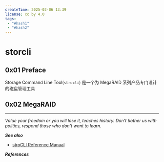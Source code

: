 ```yaml
---
createTime: 2025-02-06 13:39
license: cc by 4.0
tags: 
 - "#hash1" 
 - "#hash2"
---
```


# storcli

## 0x01 Preface

Storage Command Line Tool(`strocli`) 是一个为 MegaRAID 系列产品专门设计的磁盘管理工具

## 0x02 MegaRAID


---
*Value your freedom or you will lose it, teaches history. Don't bother us with politics, respond those who don't want to learn.*

***See also***

- [stroCLI Reference Manual](https://docs.broadcom.com/doc/12352476)


***References***


